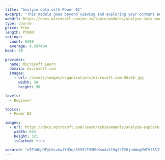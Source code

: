 ```yaml
---
title: "Analyze data with Power BI"
excerpt: "This module goes beyond viewing and exploring your content and explains how to interact with it by working with reports and dashboards to uncover and share new business insights."
webUrl: https://docs.microsoft.com/en-us/learn/modules/analyze-data-power-bi/
type: course
price: Free
length: PT60M
ratings:
  count: 6598
  average: 4.697484
heat: 58

provider:
  name: Microsoft Learn
  domain: microsoft.com
  images:
    - url: /assets/images/organizations/microsoft.com-50x50.jpg
      width: 50
      height: 50

levels:
  - Beginner

topics:
  - Power BI

images:
  - url: https://docs.microsoft.com/learn/achievements/analyze-explore-data-power-bi-social.png
    width: 643
    height: 321
    isCached: true

secured: "o7EUdUpOFyUXsvkwfYU3n/SS93lFN3MhKnu4zk10q2rE20jubWvgGWIVf3SJ7+0xdY8ffOBgAyR1rujd3aVzPt6H+6Mw4jvg/9ldw/uIyl5CKszKScdYO5BUNOcPVLkHJ+vNgp4epIPpaK6H1eBd6LxFabwhdmAbo4S/hm/Asdipg0VvugWBPeCJAlItvyrnhcP9/wa5N9/fmF7ZKT4pl/t151lWZTweMWSxHw/lz3anR2w1PxoYUwC7YINfrRTlzGUMMfNa7IjZF3gDTTen866hAdw1VKMhvTz5GLFeW9UpQNX3/sTN6hVukWm5LXxi+mwU8y6AWh75fpHKXFdSKH940+T+tXUoXCubaFqfzUAEkev1zdWshH1ZZm06Gm1OTeiMZO95pprEmjiqeD2yz0TMZja6BgAroS167rJAOpE=;G6RKGL+O7lyiUbby+/nnig=="
---
```



